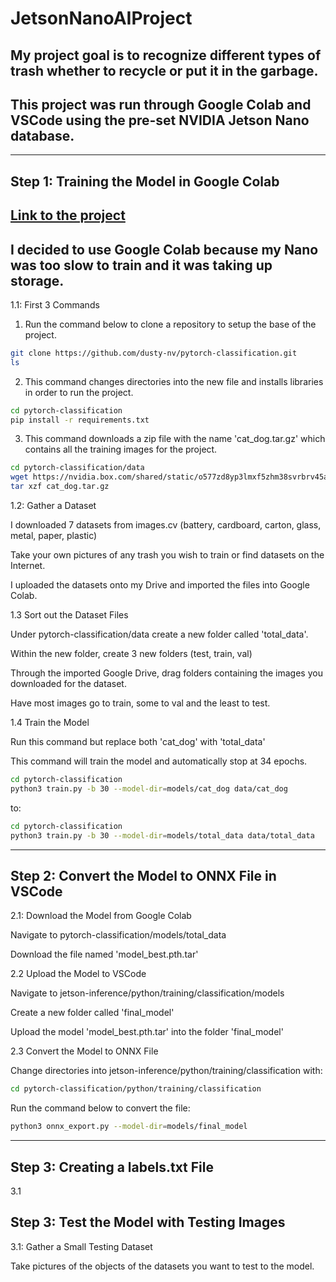 # JetsonNanoAIProject
## My project goal is to recognize different types of trash whether to recycle or put it in the garbage.
## This project was run through Google Colab and VSCode using the pre-set NVIDIA Jetson Nano database.
---

## Step 1: Training the Model in Google Colab

## [Link to the project](https://colab.research.google.com/gist/Charlotteec/d625a314ed1ea177e632c210e06c8b28/train_model_backup.ipynb)

## I decided to use Google Colab because my Nano was too slow to train and it was taking up storage.

1.1: First 3 Commands

1. Run the command below to clone a repository to setup the base of the project.
   
```bash
git clone https://github.com/dusty-nv/pytorch-classification.git
ls
```
2. This command changes directories into the new file and installs libraries in order to run the project.
   
```bash
cd pytorch-classification
pip install -r requirements.txt
```

3. This command downloads a zip file with the name 'cat_dog.tar.gz' which contains all the training images for the project.

```bash
cd pytorch-classification/data
wget https://nvidia.box.com/shared/static/o577zd8yp3lmxf5zhm38svrbrv45am3y.gz -O cat_dog.tar.gz
tar xzf cat_dog.tar.gz
```

1.2: Gather a Dataset

I downloaded 7 datasets from images.cv (battery, cardboard, carton, glass, metal, paper, plastic)

Take your own pictures of any trash you wish to train or find datasets on the Internet.

I uploaded the datasets onto my Drive and imported the files into Google Colab.

1.3 Sort out the Dataset Files

Under pytorch-classification/data create a new folder called 'total_data'.

Within the new folder, create 3 new folders (test, train, val)

Through the imported Google Drive, drag folders containing the images you downloaded for the dataset.

Have most images go to train, some to val and the least to test.

1.4 Train the Model

Run this command but replace both 'cat_dog' with 'total_data'

This command will train the model and automatically stop at 34 epochs.

```bash
cd pytorch-classification
python3 train.py -b 30 --model-dir=models/cat_dog data/cat_dog
```

to:

```bash
cd pytorch-classification
python3 train.py -b 30 --model-dir=models/total_data data/total_data
```
---

## Step 2: Convert the Model to ONNX File in VSCode

2.1: Download the Model from Google Colab

Navigate to pytorch-classification/models/total_data

Download the file named 'model_best.pth.tar'

2.2 Upload the Model to VSCode

Navigate to jetson-inference/python/training/classification/models

Create a new folder called 'final_model'

Upload the model 'model_best.pth.tar' into the folder 'final_model'

2.3 Convert the Model to ONNX File

Change directories into jetson-inference/python/training/classification with:

```bash
cd pytorch-classification/python/training/classification
```

Run the command below to convert the file:

```bash
python3 onnx_export.py --model-dir=models/final_model
```
---

## Step 3: Creating a labels.txt File

3.1 

## Step 3: Test the Model with Testing Images

3.1: Gather a Small Testing Dataset 

Take pictures of the objects of the datasets you want to test to the model.
